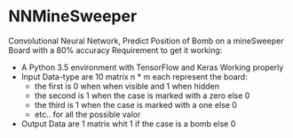 # NNMineSweeper
Convolutional Neural Network, Predict Position of Bomb on a mineSweeper Board with a 80% accuracy 
Requirement to get it working:
- A Python 3.5 environment with TensorFlow and Keras Working properly
- Input Data-type are 10 matrix n * m each represent the board:
  - the first is 0 when when visible and 1 when hidden
  - the second is 1 when the case is marked with a zero else 0 
  - the third is 1 when the case is marked with a one else 0  
  - etc.. for all the possible valor
- Output Data are 1 matrix whit 1 if the case is a bomb else 0 
